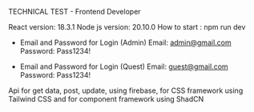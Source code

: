 TECHNICAL TEST - Frontend Developer

React version: 18.3.1
Node js version: 20.10.0
How to start : npm run dev

- Email and Password for Login (Admin)
Email: admin@gmail.com
Password: Pass1234!

- Email and Password for Login (Quest)
Email: guest@gmail.com
Password: Pass1234!

Api for get data, post, update, using firebase, for CSS framework using Tailwind CSS and for component framework using ShadCN